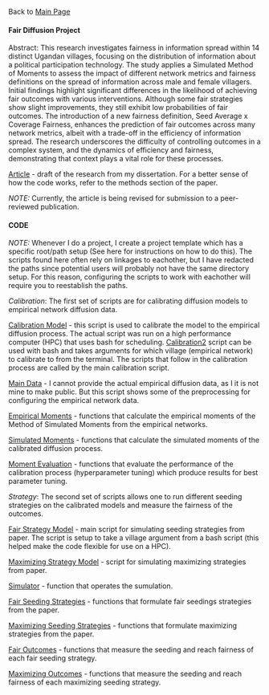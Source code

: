 Back to [Main Page](https://github.com/jsachs802/research_overview/blob/main/README.md)

#### Fair Diffusion Project

Abstract: This research investigates fairness in information spread within 14 distinct Ugandan villages, focusing on the distribution of information about a political participation technology. The study applies a Simulated Method of Moments to assess the impact of different network metrics and fairness definitions on the spread of information across male and female villagers. Initial findings highlight significant differences in the likelihood of achieving fair outcomes with various interventions. Although some fair strategies show slight improvements, they still exhibit low probabilities of fair outcomes. The introduction of a new fairness definition, Seed Average x Coverage Fairness, enhances the prediction of fair outcomes across many network metrics, albeit with a trade-off in the efficiency of information spread. The research underscores the difficulty of controlling outcomes in a complex system, and the dynamics of efficiency and fairness, demonstrating that context plays a vital role for these processes.

[Article](https://github.com/jsachs802/research_overview/blob/main/fair_diffusion/Fair_Diffusion_v8_b.pdf) - draft of the research from my dissertation. For a better sense of how the code works, refer to the methods section of the paper.

_NOTE:_ Currently, the article is being revised for submission to a peer-reviewed publication. 

#### CODE 

_NOTE:_ Whenever I do a project, I create a project template which has a specific root/path setup (See here for instructions on how to do this). The scripts found here often rely on linkages to eachother, but I have redacted the paths since potential users will probably not have the same directory setup. For this reason, configuring the scripts to work with eachother will require you to reestablish the paths.  

_Calibration_: The first set of scripts are for calibrating diffusion models to empirical network diffusion data.

[Calibration Model](https://github.com/jsachs802/research_overview/blob/main/fair_diffusion/CALIBRATION_DIFFUSION_SIM.R) - this script is used to calibrate the model to the empirical diffusion process. The actual script was run on a high performance computer (HPC) that uses bash for scheduling. [Calibration2](https://github.com/jsachs802/research_overview/blob/main/fair_diffusion/CALIBRATION_DIFFUSION_SIM_Com_Args.R) script can be used with bash and takes arguments for which village (empirical network) to calibrate to from the terminal. The scripts that follow in the calibration process are called by the main calibration script.

[Main Data](https://github.com/jsachs802/research_overview/blob/main/fair_diffusion/MAIN_DATA_PAGE.R) - I cannot provide the actual empirical diffusion data, as I it is not mine to make public. But this script shows some of the preprocessing for configuring the empirical network data. 

[Empirical Moments](https://github.com/jsachs802/research_overview/blob/main/fair_diffusion/EMPIRICAL_MOMENTS.R) - functions that calculate the empirical moments of the Method of Simulated Moments from the empirical networks. 

[Simulated Moments](https://github.com/jsachs802/research_overview/blob/main/fair_diffusion/MOMENT_FUNCTIONS_E.R) - functions that calculate the simulated moments of the calibrated diffusion process.

[Moment Evaluation](https://github.com/jsachs802/research_overview/blob/main/fair_diffusion/MOMENT_EVAL_FUNCTIONS_E.R) - functions that evaluate the performance of the calibration process (hyperparameter tuning) which produce results for best parameter tuning.

_Strategy_: The second set of scripts allows one to run different seeding strategies on the calibrated models and measure the fairness of the outcomes.

[Fair Strategy Model](https://github.com/jsachs802/research_overview/blob/main/fair_diffusion/STRATEGY_MODEL_FAIR_Com_Args.R) - main script for simulating seeding strategies from paper. The script is setup to take a village argument from a bash script (this helped make the code flexible for use on a HPC). 

[Maximizing Strategy Model](https://github.com/jsachs802/research_overview/blob/main/fair_diffusion/STRATEGY_MODEL_MAX.R) - script for simulating maximizing strategies from paper.

[Simulator](https://github.com/jsachs802/research_overview/blob/main/fair_diffusion/SIMULATOR_FN_FINAL.R) - function that operates the sumulation. 

[Fair Seeding Strategies](https://github.com/jsachs802/research_overview/blob/main/fair_diffusion/SEEDING_FN_FAIR_v.3.R) - functions that formulate fair seedings strategies from the paper.

[Maximizing Seeding Strategies](https://github.com/jsachs802/research_overview/blob/main/fair_diffusion/STRATEGY_MODEL_MAX.R) - functions that formulate maximizing strategies from the paper.

[Fair Outcomes](https://github.com/jsachs802/research_overview/blob/main/fair_diffusion/FAIR_OUTCOMES_v.3.R) - functions that measure the seeding and reach fairness of each fair seeding strategy.

[Maximizing Outcomes](https://github.com/jsachs802/research_overview/blob/main/fair_diffusion/MAX_OUTCOMES_ext.R) - functions that measure the seeding and reach fairness of each maximizing seeding strategy.


